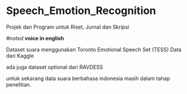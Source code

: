 # Speech_Emotion_Recognition
Projek dan Program untuk Riset, Jurnal dan Skripsi

_#noted_ **voice in english**

Dataset suara menggunakan Toronto Emotional Speech Set (TESS) Data dari Kaggle

ada juga dataset optional dari RAVDESS


untuk sekarang data suara berbahasa indonesia masih dalam tahap penelitian.

